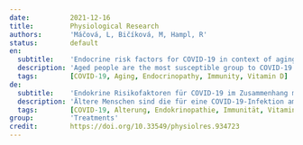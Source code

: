 ```yaml
---
date:          2021-12-16
title:         Physiological Research
authors:       'Máčová, L, Bičíková, M, Hampl, R'
status:        default
en:
  subtitle:    'Endocrine risk factors for COVID-19 in context of aging'
  description: 'Aged people are the most susceptible group to COVID-19 infection. Immunosenescence characterized by impairment of immune function with inflamm-aging contributes to pathophysiological alterations, among which endocrine and metabolic diseases are not exception. Diabetes, obesity along with impairment of disorders of thyroid functions are the most frequent ones, the common feature of which is failure of immune system including autoimmune processes. In the minireview we discussed how COVID-19 and aging impact innate and adaptive immunity, diabetes and selected neuroendocrine processes. Mentioned is also beneficial effect of vitamin D for attenuation of these diseases and related epigenetic issues. Particular attention is devoted to the role of ACE2 protein in the light of its intimate link with renin-angiotensin regulating system.'
  tags:        [COVID-19, Aging, Endocrinopathy, Immunity, Vitamin D]
de:
  subtitle:    'Endokrine Risikofaktoren für COVID-19 im Zusammenhang mit der Alterung'
  description: 'Ältere Menschen sind die für eine COVID-19-Infektion am meisten empfängliche Gruppe. Die Immunoseneszenz, die durch eine Beeinträchtigung der Immunfunktion im Zusammenhang mit der Entzündungsalterung gekennzeichnet ist, trägt zu pathophysiologischen Veränderungen bei, unter denen endokrine und metabolische Erkrankungen keine Ausnahme sind. Diabetes, Fettleibigkeit und Störungen der Schilddrüsenfunktionen sind die häufigsten, denen ein Versagen des Immunsystems einschließlich Autoimmunprozessen gemeinsam ist. In dem Minivortrag wird erörtert, wie COVID-19 und das Altern die angeborene und adaptive Immunität, Diabetes und ausgewählte neuroendokrine Prozesse beeinflussen. Erwähnt wird auch die positive Wirkung von Vitamin D auf die Abschwächung dieser Krankheiten und damit zusammenhängende epigenetische Fragen. Besondere Aufmerksamkeit wird der Rolle des ACE2-Proteins gewidmet, da es eng mit dem Renin-Angiotensin-Regulationssystem verbunden ist.' 
  tags:        [COVID-19, Alterung, Endokrinopathie, Immunität, Vitamin D]
group:         'Treatments'
credit:        https://doi.org/10.33549/physiolres.934723
---
```

